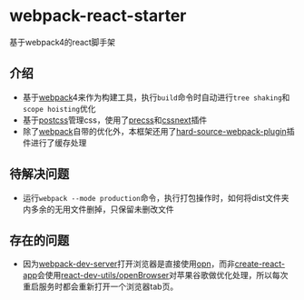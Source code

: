 # webpack-react-starter
基于webpack4的react脚手架

## 介绍

-  基于[webpack](https://github.com/webpack/webpack)4来作为构建工具，执行`build`命令时自动进行`tree shaking`和`scope hoisting`优化
-  基于[postcss](https://github.com/postcss/postcss)管理css，使用了[precss](https://github.com/jonathantneal/precss)和[cssnext](https://github.com/MoOx/postcss-cssnext)插件
-  除了[webpack](https://github.com/webpack/webpack)自带的优化外，本框架还用了[hard-source-webpack-plugin](https://github.com/mzgoddard/hard-source-webpack-plugin)插件进行了缓存处理

## 待解决问题

-  运行`webpack --mode production`命令，执行打包操作时，如何将dist文件夹内多余的无用文件删掉，只保留未删改文件

## 存在的问题

-  因为[webpack-dev-server](https://github.com/webpack/webpack-dev-server)打开浏览器是直接使用[opn](https://github.com/sindresorhus/opn)，而非[create-react-app](https://github.com/facebook/create-react-app)会使用[react-dev-utils/openBrowser](https://github.com/facebook/create-react-app/blob/next/packages/react-dev-utils/openBrowser.js)对苹果谷歌做优化处理，所以每次重启服务时都会重新打开一个浏览器tab页。
